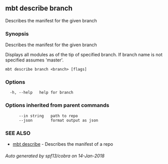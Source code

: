 ## mbt describe branch

Describes the manifest for the given branch

### Synopsis


Describes the manifest for the given branch

Displays all modules as of the tip of specified branch.
If branch name is not specified assumes 'master'.


```
mbt describe branch <branch> [flags]
```

### Options

```
  -h, --help   help for branch
```

### Options inherited from parent commands

```
      --in string   path to repo
      --json        format output as json
```

### SEE ALSO
* [mbt describe](mbt_describe.md)	 - Describes the manifest of a repo

###### Auto generated by spf13/cobra on 14-Jan-2018
